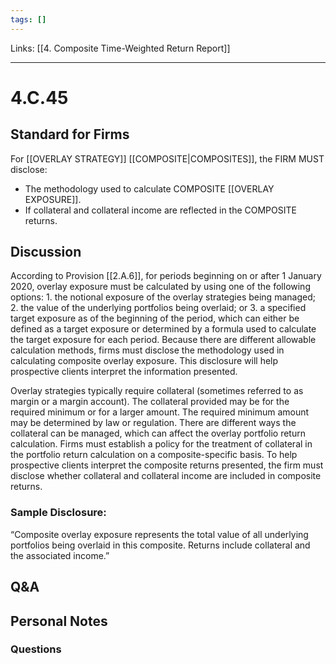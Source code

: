 ```yaml
---
tags: []
---
```

Links: [[4. Composite Time-Weighted Return Report]]
___
# 4.C.45
## Standard for Firms
For [[OVERLAY STRATEGY]] [[COMPOSITE|COMPOSITES]], the FIRM MUST disclose:
- The methodology used to calculate COMPOSITE [[OVERLAY EXPOSURE]].
- If collateral and collateral income are reflected in the COMPOSITE returns.
## Discussion
According to Provision [[2.A.6]], for periods beginning on or after 1 January 2020, overlay exposure must be calculated by using one of the following options:
	1. the notional exposure of the overlay strategies being managed;
	2. the value of the underlying portfolios being overlaid; or
	3. a specified target exposure as of the beginning of the period, which can either be defined as a target exposure or determined by a formula used to calculate the target exposure for each period.
Because there are different allowable calculation methods, firms must disclose the methodology used in calculating composite overlay exposure. This disclosure will help prospective clients interpret the information presented.

Overlay strategies typically require collateral (sometimes referred to as margin or a margin account). The collateral provided may be for the required minimum or for a larger amount. The required minimum amount may be determined by law or regulation. There are different ways the collateral can be managed, which can affect the overlay portfolio return calculation. Firms must establish a policy for the treatment of collateral in the portfolio return calculation on a composite-specific basis. To help prospective clients interpret the composite returns presented, the firm must disclose whether collateral and collateral income are included in composite returns.
### Sample Disclosure:
“Composite overlay exposure represents the total value of all underlying portfolios being overlaid in this composite. Returns include collateral and the associated income.”
## Q&A

## Personal Notes

### Questions